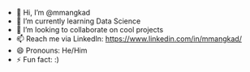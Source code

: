 - 👋 Hi, I’m @mmangkad
- 🌱 I’m currently learning Data Science
- 💞️ I’m looking to collaborate on cool projects
- 📫 Reach me via LinkedIn: https://www.linkedin.com/in/mmangkad/
- 😄 Pronouns: He/Him
- ⚡ Fun fact: :)

<!---
mmangkad/mmangkad is a ✨ special ✨ repository because its `README.md` (this file) appears on your GitHub profile.
You can click the Preview link to take a look at your changes.
--->

